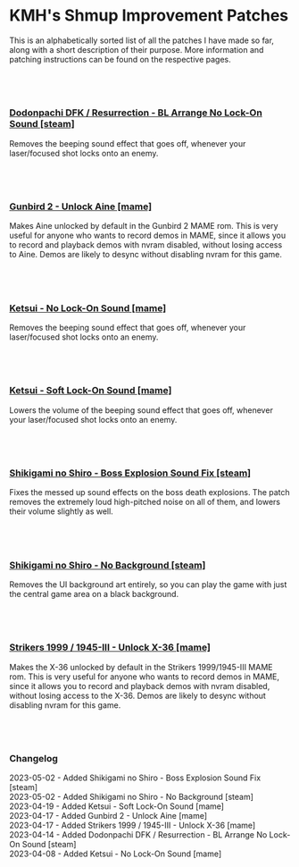 # **KMH's Shmup Improvement Patches**

This is an alphabetically sorted list of all the patches I have made so far, along with a short description of their purpose. More information and patching instructions can be found on the respective pages.

&nbsp; &nbsp;  
-----

### [Dodonpachi DFK / Resurrection - BL Arrange No Lock-On Sound [steam]](https://github.com/KMHSTG/DaifukkatsuBLA-NoLockOnSound)
Removes the beeping sound effect that goes off, whenever your laser/focused shot locks onto an enemy.

&nbsp; &nbsp;
-----
### [Gunbird 2 - Unlock Aine [mame]](https://github.com/KMHSTG/Gunbird2-UnlockAine)
Makes Aine unlocked by default in the Gunbird 2 MAME rom. This is very useful for anyone who wants to record demos in MAME, since it allows you to record and playback demos with nvram disabled, without losing access to Aine. Demos are likely to desync without disabling nvram for this game.

&nbsp; &nbsp;
-----
### [Ketsui - No Lock-On Sound [mame]](https://github.com/KMHSTG/Ketsui-NoLockOnSound)
Removes the beeping sound effect that goes off, whenever your laser/focused shot locks onto an enemy.

&nbsp; &nbsp;
-----
### [Ketsui - Soft Lock-On Sound [mame]](https://github.com/KMHSTG/Ketsui-SoftLockOnSound)
Lowers the volume of the beeping sound effect that goes off, whenever your laser/focused shot locks onto an enemy.

&nbsp; &nbsp;
-----
### [Shikigami no Shiro - Boss Explosion Sound Fix [steam]](https://github.com/KMHSTG/Shiki1-BossExplosionSoundFix)
Fixes the messed up sound effects on the boss death explosions. The patch removes the extremely loud high-pitched noise on all of them, and lowers their volume slightly as well.

&nbsp; &nbsp;
-----
### [Shikigami no Shiro - No Background [steam]](https://github.com/KMHSTG/Shiki1-NoBackground)
Removes the UI background art entirely, so you can play the game with just the central game area on a black background.

&nbsp; &nbsp;
-----
### [Strikers 1999 / 1945-III - Unlock X-36 [mame]](https://github.com/KMHSTG/Strikers1999-UnlockX36)
Makes the X-36 unlocked by default in the Strikers 1999/1945-III MAME rom. This is very useful for anyone who wants to record demos in MAME, since it allows you to record and playback demos with nvram disabled, without losing access to the X-36. Demos are likely to desync without disabling nvram for this game. 

&nbsp; &nbsp;
-----
### **Changelog**
2023-05-02 - Added Shikigami no Shiro - Boss Explosion Sound Fix [steam]  
2023-05-02 - Added Shikigami no Shiro - No Background [steam]  
2023-04-19 - Added Ketsui - Soft Lock-On Sound [mame]  
2023-04-17 - Added Gunbird 2 - Unlock Aine [mame]  
2023-04-17 - Added Strikers 1999 / 1945-III - Unlock X-36 [mame]  
2023-04-14 - Added Dodonpachi DFK / Resurrection - BL Arrange No Lock-On Sound [steam]  
2023-04-08 - Added Ketsui - No Lock-On Sound [mame]  

